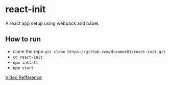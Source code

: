 # react-init
A react app setup using webpack and babel.

## How to run
- clone the repo `git clone https://github.com/dreamer01/react-init.git`
- `cd react-init`
- `npm install`
- `npm start`

[Video Refference](https://youtu.be/Zb2mQyQRwqc)
